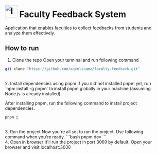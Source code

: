 # <img src="https://github.com/aqeelshamz/faculty-feedback/assets/66638820/07591e71-fd91-45c5-9f73-c0d2fc67f91b" alt="logo" width="40" height="40" /> Faculty Feedback System

Application that enables faculties to collect feedbacks from students and analyze them effectively.
<br>
## How to run
1. Clone the repo
Open your terminal and run following command
```bash
git clone "https://github.com/aqeelshamz/faculty-feedback.git"
```
<br>
2. Install dependencies using pnpm
If you did'not installed pnpm yet, run `npm install -g pnpm` to install pnpm globally in your machine (assuming Node.js is already installed).

After installing pnpm, run the following command to install project dependencies.
```bash
pnpm i
```
<br>
3. Run the project
Now you're all set to run the project. Use following command when you're ready.
```bash
pnpm dev
```
<br>
4. Open in browser
It'll run the project in port 3000 by default. Open your browser and visit localhost:3000